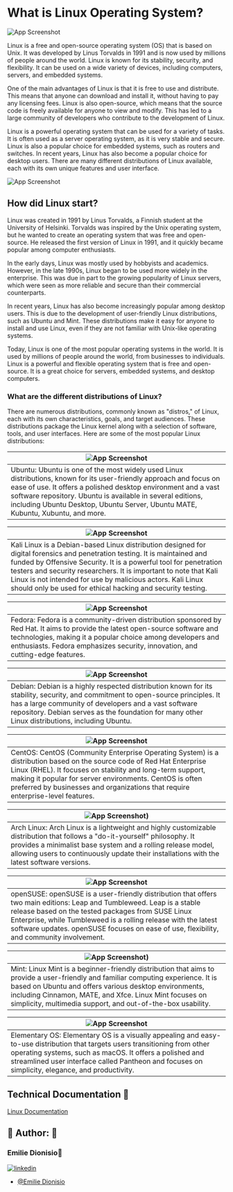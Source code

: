 
# What is Linux Operating System?



![App Screenshot](https://drive.google.com/uc?export=view&id=1Av_9uThYhgi6j8LaDz5_Uk9g3YWKvkIn)




Linux is a free and open-source operating system (OS) that is based on Unix. It was developed by Linus Torvalds in 1991 and is now used by millions of people around the world. Linux is known for its stability, security, and flexibility. It can be used on a wide variety of devices, including computers, servers, and embedded systems.

One of the main advantages of Linux is that it is free to use and distribute. This means that anyone can download and install it, without having to pay any licensing fees. Linux is also open-source, which means that the source code is freely available for anyone to view and modify. This has led to a large community of developers who contribute to the development of Linux.

Linux is a powerful operating system that can be used for a variety of tasks. It is often used as a server operating system, as it is very stable and secure. Linux is also a popular choice for embedded systems, such as routers and switches. In recent years, Linux has also become a popular choice for desktop users. There are many different distributions of Linux available, each with its own unique features and user interface.


![App Screenshot](https://drive.google.com/uc?export=view&id=1nPTWZSTZ2gAAFcl8H0NKvDlQcx-cGt5_)



## How did Linux start? 

Linux was created in 1991 by Linus Torvalds, a Finnish student at the University of Helsinki. Torvalds was inspired by the Unix operating system, but he wanted to create an operating system that was free and open-source. He released the first version of Linux in 1991, and it quickly became popular among computer enthusiasts.

In the early days, Linux was mostly used by hobbyists and academics. However, in the late 1990s, Linux began to be used more widely in the enterprise. This was due in part to the growing popularity of Linux servers, which were seen as more reliable and secure than their commercial counterparts.

In recent years, Linux has also become increasingly popular among desktop users. This is due to the development of user-friendly Linux distributions, such as Ubuntu and Mint. These distributions make it easy for anyone to install and use Linux, even if they are not familiar with Unix-like operating systems.

Today, Linux is one of the most popular operating systems in the world. It is used by millions of people around the world, from businesses to individuals. Linux is a powerful and flexible operating system that is free and open-source. It is a great choice for servers, embedded systems, and desktop computers.

### What are the different distributions of Linux?

There are numerous distributions, commonly known as "distros," of Linux, each with its own characteristics, goals, and target audiences. These distributions package the Linux kernel along with a selection of software, tools, and user interfaces. Here are some of the most popular Linux distributions:


| ![App Screenshot](https://drive.google.com/uc?export=view&id=1sKjeGnzk4VcJJVPOMdZa5SXT8N7bKNZA) |
| ----------------------- |
| Ubuntu: Ubuntu is one of the most widely used Linux distributions, known for its user-friendly approach and focus on ease of use. It offers a polished desktop environment and a vast software repository. Ubuntu is available in several editions, including Ubuntu Desktop, Ubuntu Server, Ubuntu MATE, Kubuntu, Xubuntu, and more. |

| ![App Screenshot](https://drive.google.com/uc?export=view&id=1ORTUKuPKjq0HlhYffmPqFDPuidwCwJcD)
| ----------------------- |
| Kali Linux is a Debian-based Linux distribution designed for digital forensics and penetration testing. It is maintained and funded by Offensive Security. It is a powerful tool for penetration testers and security researchers. It is important to note that Kali Linux is not intended for use by malicious actors. Kali Linux should only be used for ethical hacking and security testing. |


| ![App Screenshot](https://drive.google.com/uc?export=view&id=1RyMlk714GaNfjrp5p0tNKzSsZp7zKxFF)
| ----------------------- |
| Fedora: Fedora is a community-driven distribution sponsored by Red Hat. It aims to provide the latest open-source software and technologies, making it a popular choice among developers and enthusiasts. Fedora emphasizes security, innovation, and cutting-edge features. |


| ![App Screenshot](https://drive.google.com/uc?export=view&id=19mF3U15DFRE_ZooKmV9YqecJiBxHyceX) |
| ----------------------- |
| Debian: Debian is a highly respected distribution known for its stability, security, and commitment to open-source principles. It has a large community of developers and a vast software repository. Debian serves as the foundation for many other Linux distributions, including Ubuntu. |


| ![App Screenshot](https://drive.google.com/uc?export=view&id=1Cis5e5YprUH3zXmCpNrKn95Iim9S1Y1v)
| ----------------------- |
| CentOS: CentOS (Community Enterprise Operating System) is a distribution based on the source code of Red Hat Enterprise Linux (RHEL). It focuses on stability and long-term support, making it popular for server environments. CentOS is often preferred by businesses and organizations that require enterprise-level features. |


| ![App Screenshot](https://drive.google.com/uc?export=view&id=1QRdxRSvVaIB9Ud__8K2gW7WnwNBkQte5))
| ----------------------- |
| Arch Linux: Arch Linux is a lightweight and highly customizable distribution that follows a "do-it-yourself" philosophy. It provides a minimalist base system and a rolling release model, allowing users to continuously update their installations with the latest software versions. |

| ![App Screenshot](https://drive.google.com/uc?export=view&id=1EK4yqFxVwTp0uFWonK0E2B49dmXRpT8Q)
| ----------------------- |
| openSUSE: openSUSE is a user-friendly distribution that offers two main editions: Leap and Tumbleweed. Leap is a stable release based on the tested packages from SUSE Linux Enterprise, while Tumbleweed is a rolling release with the latest software updates. openSUSE focuses on ease of use, flexibility, and community involvement. |


| ![App Screenshot](https://drive.google.com/uc?export=view&id=1wWyx-bHJNhLmbBiI59FHd_81C5-mG9Ie))
| ----------------------- |
| Mint: Linux Mint is a beginner-friendly distribution that aims to provide a user-friendly and familiar computing experience. It is based on Ubuntu and offers various desktop environments, including Cinnamon, MATE, and Xfce. Linux Mint focuses on simplicity, multimedia support, and out-of-the-box usability. |


| ![App Screenshot](https://drive.google.com/uc?export=view&id=143iiB18Wh_gYo1JBIfaY_X8fBhiwkDsS)
| ----------------------- |
| Elementary OS: Elementary OS is a visually appealing and easy-to-use distribution that targets users transitioning from other operating systems, such as macOS. It offers a polished and streamlined user interface called Pantheon and focuses on simplicity, elegance, and productivity. |

## Technical Documentation 🤖

[Linux Documentation](https://docs.google.com/document/d/1-TJvuR5d1Gncr2R3XhttEq79L8igI14CT5ef-7iO-dE/edit?usp=share_link)


## 🔗 Author: 👐

### Emilie Dionisio👩‍
[![linkedin](https://img.shields.io/badge/linkedin-0A66C2?style=for-the-badge&logo=linkedin&logoColor=white)](https://www.linkedin.com/in/emdionisio/)
- [@Emilie Dionisio](https://github.com/emiliedionisio)

